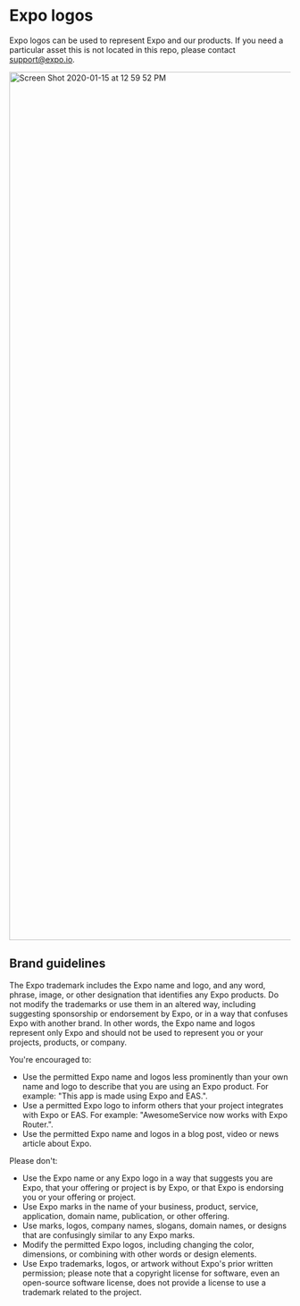 # Expo logos

Expo logos can be used to represent Expo and our products. If you need a particular asset this is not located in this repo, please contact support@expo.io.

<img width="1553" alt="Screen Shot 2020-01-15 at 12 59 52 PM" src="https://user-images.githubusercontent.com/6455018/72458658-f992f000-3796-11ea-92d9-41159c00dc84.png">

## Brand guidelines

The Expo trademark includes the Expo name and logo, and any word, phrase, image, or other designation that identifies any Expo products. Do not modify the trademarks or use them in an altered way, including suggesting sponsorship or endorsement by Expo, or in a way that confuses Expo with another brand. In other words, the Expo name and logos represent only Expo and should not be used to represent you or your projects, products, or company.

You're encouraged to:
- Use the permitted Expo name and logos less prominently than your own name and logo to describe that you are using an Expo product. For example: "This app is made using Expo and EAS.".
- Use a permitted Expo logo to inform others that your project integrates with Expo or EAS. For example: "AwesomeService now works with Expo Router.".
- Use the permitted Expo name and logos in a blog post, video or news article about Expo.

Please don't:

- Use the Expo name or any Expo logo in a way that suggests you are Expo, that your offering or project is by Expo, or that Expo is endorsing you or your offering or project.
- Use Expo marks in the name of your business, product, service, application, domain name, publication, or other offering.
- Use marks, logos, company names, slogans, domain names, or designs that are confusingly similar to any Expo marks.
- Modify the permitted Expo logos, including changing the color, dimensions, or combining with other words or design elements.
- Use Expo trademarks, logos, or artwork without Expo's prior written permission; please note that a copyright license for software, even an open-source software license, does not provide a license to use a trademark related to the project.